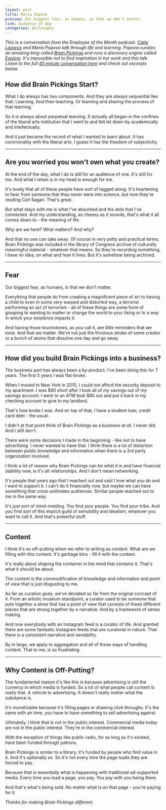 ```yaml
---
layout: post
title: Maria Popova
preview: Our biggest fear, as humans, is that we don't matter. 
link: Audience of One  
categories: philosophy   
---
```


*This is a conversation from the Employee of the Month podcast. [Catie Lazarus](https://twitter.com/catielazarus) and Maria Popova talk through life and learning. Popova curates an amazing blog called [Brain Pickings](http://www.brainpickings.org/) and runs a discovery engine called [Explore](http://explore.noodle.org/). It's impossible not to find inspiration in her work and this talk. Listen to the full [45 minute conversation here](https://soundcloud.com/employeeofthemonthshow/popova-maria ) and check out excerpts below.* 

## How did Brain Pickings Start? 
What I do always has two components. And they are always sequential like that. Learning. And then teaching. Or learning and sharing the process of that learning. 

So it is always about perpetual learning. It actually all began in the confines of the liberal arts institution that I went to and felt let down by academically and intellectually. 

And it just became the record of what I wanted to learn about. It has commonality with the liberal arts. I guess it has the freedom of subjectivity. 

* * * 

## Are you worried you won't own what you create? 

At the end of the day, what I do is still for an audience of one. It's still for me. And what I retain is in my head is enough for me. 

It's lovely that all of these people have sort of tagged along. It's heartening to hear from someone that they never were into science, but now they're reading Carl Sagan. That's great. 

But what stays with me is what I've absorbed and the dots that I've connected. And my understanding, as cheesy as it sounds, that's what it all comes down to - the meaning of life. 

Why are we here? What matters? And why? 

And that no one can take away. Of course in very petty and practical terms, Brain Pickings was included in the library of Congress archive of culturally meaningful material - whatever that means. So they're recording something, I have no idea, on what and how it lives. But it's somehow being archived. 

* * * 

## Fear

Our biggest fear, as humans, is that we don't matter. 

Everything that people do from creating a magnificent piece of art to having a child to even in some very warped and distorted way, a terrorist performing an act of terrorism  - all of these things are some form of grasping to wanting to matter or change the world to your liking or to a way in which your existence impacts it.

And having those touchstones, as you call it, are little reminders that we exist. And that we matter. We're not just the frivolous stroke of some creator or a bunch of atoms that dissolve one day and go away. 

* * *  

## How did you build Brain Pickings into a business? 

The business part has always been a by-product. I've been doing this for 7 years. The first 5 years I was flat-broke. 

When I moved to New York in 2010, I could not afford the security deposit to my apartment. I was $80 short after I took all of my savings out of my savings account. I went to an ATM took $80 out and put it back in my checking account to give to my landlord. 

That's how broke I was. And on top of that, I have a student loan, credit card debt - the usual. 

I didn't at that point think of Brain Pickings as a business at all. I never did. And I still don't. 

There were some decisions I made in the beginning - like not to have advertising. I never wanted to have that. I think there is a lot of distortion between public knowledge and information when there is a 3rd party organization involved. 

I think a lot of reason why Brain Pickings can be what it is and have financial stability now, is it's all relationships. And I don't mean networking. 

It's people that years ago that I reached out and said I love what you do and I want to support it. I can't do it financially now, but maybe we can have something that cross-pollinates audiences. Similar people reached out to me in the same way. 

It's just sort of mind-melding. You find your people. You find your tribe. And you find sort of this implicit guild of sensibility and idealism, whatever you want to call it. And that's powerful stuff. 

* * * 

## Content

I think it's so off-putting when we refer to writing as content. What are we filling with this content. It's garbage bins - fill it with the content. 

It's really about shaping the container in the mind that contains it. That's what it should be about. 

The content is the commodification of knowledge and information and point of view that is just disgusting to me. 

As far as curation goes, we've deviated so far from the original concept of it. From an artistic museum standpoint, a curator used to be someone that puts together a show that has a point of view that consists of these different pieces that are strung together by a narrative. And by a framework of sense making. 

And now everybody with an Instagram feed is a curator of life. And granted there are some fantastic Instagram feeds that are curatorial in nature. That there is a consistent narrative and sensibility.

By in large, we apply to aggregation and all of these ways of handling content. That to me, is so frustrating. 

* * * 

## Why Content is Off-Putting? 

The fundamental reason it's like this is because advertising is still the currency in which media is funded. So a lot of what people call content is really that. A vehicle to advertising. It doesn't really matter what the substance is. 

It's monetizable because it's filling pages or drawing click throughs. It's the same with air time, you have to have something to sell advertising against. 

Ultimately, I think that is not in the public interest. Commercial media today are not in the public interest. They're in the commercial interest. 

With the exception of things like public radio, for as long as it's existed, have been funded through patrons. 

Brain Pickings is similar to a library, it's funded by people who find value in it. And it's optionally so. So it's not every time the page loads they are forced to pay. 

Because that is essentially what is happening with traditional ad-supported media. Every time you load a page, you pay. You pay with you being there. 

And that's what's being sold. No matter what is on that page - you're paying for it. 

*Thanks for making Brain Pickings different.*



